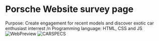 # Porsche Website survey page
Purpose: Create engagement for recent models and discover exotic car enthusiast interrest
/n
Programming language: HTML, CSS and JS
![WebPreview](https://user-images.githubusercontent.com/56610056/208177856-ce43f5b7-5fd8-47c6-848d-89a587025dca.png)
![CARSPECS](https://user-images.githubusercontent.com/56610056/208177887-df6ea10a-46e0-47e7-b14e-587fc0a84287.png)
